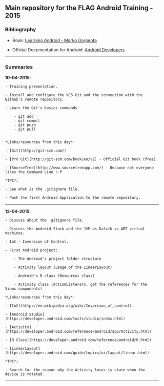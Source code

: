 ## Main repository for the FLAG Android Training - 2015

### Bibliography

- Book: [Learning Android - Marko Gargenta](http://shop.oreilly.com/product/0636920010883.do)

- Official Documentation for Android: [Android Developers](http://developer.android.com/index.html)

- - - -
### Summaries

**10-04-2015**:

	- Training presentation.
	
	- Install and configure the VCS Git and the connection with the Github's remote repository.	
	
	- Learn the Git's basics commands
		
		- git add
		- git commit
		- git push
		- git pull
		
	
	*Links/resources from this day*:
	
	- [Git](http://git-scm.com/)
	
	- [Pro Git](http://git-scm.com/book/en/v2) - Official Git book (free).
	
	- [SourceTree](http://www.sourcetreeapp.com/) - Because not everyone likes the Command Line :-P
	
	*TPC*:
	
	- See what is the .gitignore file.
	
	- Push the first Android Application to the remote repository.

- - - -	

**13-04-2015**:

	- Discuss about the .gitignore file.
	
	- Discuss the Android Stack and the JVM vs Dalvik vs ART virtual machines.
	
	- IoC - Inversion of Control.
	
	- First Android project:
	
		- The Android's project folder structure
		
		- Activity layout (usage of the LinearLayout)
		
		- Android's R class (Resources class)
		
		- Activity class (ActionListeners, get the references for the Views components)
		
	*Links/resources from this day*:
	
	- [IoC](http://en.wikipedia.org/wiki/Inversion_of_control)
	
	- [Android Studio](https://developer.android.com/tools/studio/index.html)
	
	- [Activity](https://developer.android.com/reference/android/app/Activity.html)
	
	- [R Class](https://developer.android.com/reference/android/R.html)
	
	- [LinearLayout](https://developer.android.com/guide/topics/ui/layout/linear.html)
		
	*TPC*:
	
	- Search for the reason why the Activity loses is state when the device is rotated.

- - - -

